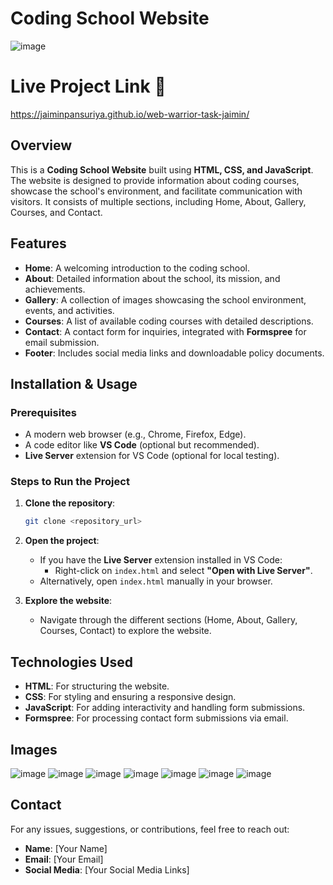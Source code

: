 
# Coding School Website

![image](https://github.com/user-attachments/assets/e2bdedb5-903c-4ac2-b8cb-3933834450f6)

# Live Project Link 🚀
https://jaiminpansuriya.github.io/web-warrior-task-jaimin/


## Overview

This is a **Coding School Website** built using **HTML, CSS, and JavaScript**. The website is designed to provide information about coding courses, showcase the school's environment, and facilitate communication with visitors. It consists of multiple sections, including Home, About, Gallery, Courses, and Contact.

## Features

- **Home**: A welcoming introduction to the coding school.
- **About**: Detailed information about the school, its mission, and achievements.
- **Gallery**: A collection of images showcasing the school environment, events, and activities.
- **Courses**: A list of available coding courses with detailed descriptions.
- **Contact**: A contact form for inquiries, integrated with **Formspree** for email submission.
- **Footer**: Includes social media links and downloadable policy documents.

## Installation & Usage

### Prerequisites
- A modern web browser (e.g., Chrome, Firefox, Edge).
- A code editor like **VS Code** (optional but recommended).
- **Live Server** extension for VS Code (optional for local testing).

### Steps to Run the Project

1. **Clone the repository**:
   ```bash
   git clone <repository_url>
   ```

2. **Open the project**:
   - If you have the **Live Server** extension installed in VS Code:
     - Right-click on `index.html` and select **"Open with Live Server"**.
   - Alternatively, open `index.html` manually in your browser.

3. **Explore the website**:
   - Navigate through the different sections (Home, About, Gallery, Courses, Contact) to explore the website.

## Technologies Used

- **HTML**: For structuring the website.
- **CSS**: For styling and ensuring a responsive design.
- **JavaScript**: For adding interactivity and handling form submissions.
- **Formspree**: For processing contact form submissions via email.


## Images


![image](https://github.com/user-attachments/assets/e2bdedb5-903c-4ac2-b8cb-3933834450f6)
![image](https://github.com/user-attachments/assets/3b45f2d0-2c6a-473a-8514-5ef667a1b1f9)
![image](https://github.com/user-attachments/assets/77af66dd-cfee-4ea5-9db0-44c0e171ae5b)
![image](https://github.com/user-attachments/assets/b9eec6c7-184d-422f-b751-33d7016696a9)
![image](https://github.com/user-attachments/assets/d89ae828-bac6-4b76-a663-61b3226b1254)
![image](https://github.com/user-attachments/assets/5b63f529-dcc2-4b37-a146-59a3a7dda03f)
![image](https://github.com/user-attachments/assets/42659823-6901-4c94-ad12-1626b6ddc1d2)



## Contact

For any issues, suggestions, or contributions, feel free to reach out:

- **Name**: [Your Name]
- **Email**: [Your Email]
- **Social Media**: [Your Social Media Links]


